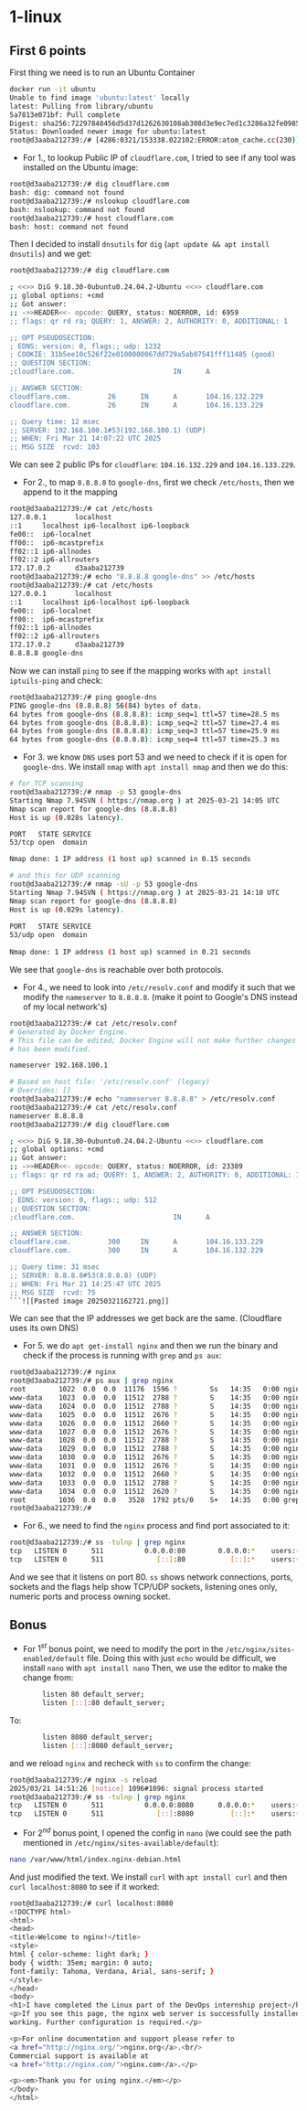 # 1-linux
## First 6 points
First thing we need is to run an Ubuntu Container
```bash
docker run -it ubuntu
Unable to find image 'ubuntu:latest' locally
latest: Pulling from library/ubuntu
5a7813e071bf: Pull complete 
Digest: sha256:72297848456d5d37d1262630108ab308d3e9ec7ed1c3286a32fe09856619a782
Status: Downloaded newer image for ubuntu:latest
root@d3aaba212739:/# [4286:0321/153338.022102:ERROR:atom_cache.cc(230)] Add chromium/from-privileged to kAtomsToCache
```

- For $1.$, to lookup Public IP of `cloudflare.com`, I tried to see if any tool was installed on the Ubuntu image:
```bash
root@d3aaba212739:/# dig cloudflare.com
bash: dig: command not found
root@d3aaba212739:/# nslookup cloudflare.com
bash: nslookup: command not found
root@d3aaba212739:/# host cloudflare.com
bash: host: command not found
```

Then I decided to install `dnsutils` for `dig` (`apt update && apt install dnsutils`) and we get:
```bash
root@d3aaba212739:/# dig cloudflare.com

; <<>> DiG 9.18.30-0ubuntu0.24.04.2-Ubuntu <<>> cloudflare.com
;; global options: +cmd
;; Got answer:
;; ->>HEADER<<- opcode: QUERY, status: NOERROR, id: 6959
;; flags: qr rd ra; QUERY: 1, ANSWER: 2, AUTHORITY: 0, ADDITIONAL: 1

;; OPT PSEUDOSECTION:
; EDNS: version: 0, flags:; udp: 1232
; COOKIE: 31b5ee10c526f22e0100000067dd729a5ab07541fff11485 (good)
;; QUESTION SECTION:
;cloudflare.com.                        IN      A

;; ANSWER SECTION:
cloudflare.com.         26      IN      A       104.16.132.229
cloudflare.com.         26      IN      A       104.16.133.229

;; Query time: 12 msec
;; SERVER: 192.168.100.1#53(192.168.100.1) (UDP)
;; WHEN: Fri Mar 21 14:07:22 UTC 2025
;; MSG SIZE  rcvd: 103
```
We can see 2 public IPs for `cloudflare`: `104.16.132.229` and `104.16.133.229`.

- For $2.$, to map `8.8.8.8` to `google-dns`, first we check `/etc/hosts`, then we append to it the mapping
```bash
root@d3aaba212739:/# cat /etc/hosts 
127.0.0.1       localhost
::1     localhost ip6-localhost ip6-loopback
fe00::  ip6-localnet
ff00::  ip6-mcastprefix
ff02::1 ip6-allnodes
ff02::2 ip6-allrouters
172.17.0.2      d3aaba212739
root@d3aaba212739:/# echo "8.8.8.8 google-dns" >> /etc/hosts 
root@d3aaba212739:/# cat /etc/hosts 
127.0.0.1       localhost
::1     localhost ip6-localhost ip6-loopback
fe00::  ip6-localnet
ff00::  ip6-mcastprefix
ff02::1 ip6-allnodes
ff02::2 ip6-allrouters
172.17.0.2      d3aaba212739
8.8.8.8 google-dns
```
Now we can install `ping` to see if the mapping works with `apt install iptuils-ping` and check:
```bash
root@d3aaba212739:/# ping google-dns
PING google-dns (8.8.8.8) 56(84) bytes of data.
64 bytes from google-dns (8.8.8.8): icmp_seq=1 ttl=57 time=28.5 ms
64 bytes from google-dns (8.8.8.8): icmp_seq=2 ttl=57 time=27.4 ms
64 bytes from google-dns (8.8.8.8): icmp_seq=3 ttl=57 time=25.9 ms
64 bytes from google-dns (8.8.8.8): icmp_seq=4 ttl=57 time=25.3 ms
```

- For $3.$ we know `DNS` uses port 53 and we need to check if it is open for `google-dns`.
We install `nmap` with `apt install nmap` and then we do this:
```bash
# for TCP scanning
root@d3aaba212739:/# nmap -p 53 google-dns
Starting Nmap 7.94SVN ( https://nmap.org ) at 2025-03-21 14:05 UTC
Nmap scan report for google-dns (8.8.8.8)
Host is up (0.028s latency).

PORT   STATE SERVICE
53/tcp open  domain

Nmap done: 1 IP address (1 host up) scanned in 0.15 seconds

# and this for UDP scanning
root@d3aaba212739:/# nmap -sU -p 53 google-dns  
Starting Nmap 7.94SVN ( https://nmap.org ) at 2025-03-21 14:10 UTC  
Nmap scan report for google-dns (8.8.8.8)  
Host is up (0.029s latency).  
  
PORT   STATE SERVICE  
53/udp open  domain  
  
Nmap done: 1 IP address (1 host up) scanned in 0.21 seconds  
```
We see that `google-dns` is reachable over both protocols.

- For $4.$, we need to look into `/etc/resolv.conf` and modify it such that we modify the `nameserver` to `8.8.8.8`. (make it point to Google's DNS instead of my local network's)
```bash
root@d3aaba212739:/# cat /etc/resolv.conf 
# Generated by Docker Engine.
# This file can be edited; Docker Engine will not make further changes once it
# has been modified.

nameserver 192.168.100.1

# Based on host file: '/etc/resolv.conf' (legacy)
# Overrides: []
root@d3aaba212739:/# echo "nameserver 8.8.8.8" > /etc/resolv.conf 
root@d3aaba212739:/# cat /etc/resolv.conf 
nameserver 8.8.8.8
root@d3aaba212739:/# dig cloudflare.com

; <<>> DiG 9.18.30-0ubuntu0.24.04.2-Ubuntu <<>> cloudflare.com
;; global options: +cmd
;; Got answer:
;; ->>HEADER<<- opcode: QUERY, status: NOERROR, id: 23389
;; flags: qr rd ra ad; QUERY: 1, ANSWER: 2, AUTHORITY: 0, ADDITIONAL: 1

;; OPT PSEUDOSECTION:
; EDNS: version: 0, flags:; udp: 512
;; QUESTION SECTION:
;cloudflare.com.                        IN      A

;; ANSWER SECTION:
cloudflare.com.         300     IN      A       104.16.133.229
cloudflare.com.         300     IN      A       104.16.132.229

;; Query time: 31 msec
;; SERVER: 8.8.8.8#53(8.8.8.8) (UDP)
;; WHEN: Fri Mar 21 14:25:47 UTC 2025
;; MSG SIZE  rcvd: 75
```![[Pasted image 20250321162721.png]]
```
We can see that the IP addresses we get back are the same. (Cloudflare uses its own DNS)

- For $5.$ we do `apt get-install nginx` and then we run the binary and check if the process is running with `grep` and `ps aux`:
```bash
root@d3aaba212739:/# nginx
root@d3aaba212739:/# ps aux | grep nginx
root        1022  0.0  0.0  11176  1596 ?        Ss   14:35   0:00 nginx: master process nginx
www-data    1023  0.0  0.0  11512  2788 ?        S    14:35   0:00 nginx: worker process
www-data    1024  0.0  0.0  11512  2788 ?        S    14:35   0:00 nginx: worker process
www-data    1025  0.0  0.0  11512  2676 ?        S    14:35   0:00 nginx: worker process
www-data    1026  0.0  0.0  11512  2660 ?        S    14:35   0:00 nginx: worker process
www-data    1027  0.0  0.0  11512  2676 ?        S    14:35   0:00 nginx: worker process
www-data    1028  0.0  0.0  11512  2788 ?        S    14:35   0:00 nginx: worker process
www-data    1029  0.0  0.0  11512  2788 ?        S    14:35   0:00 nginx: worker process
www-data    1030  0.0  0.0  11512  2676 ?        S    14:35   0:00 nginx: worker process
www-data    1031  0.0  0.0  11512  2676 ?        S    14:35   0:00 nginx: worker process
www-data    1032  0.0  0.0  11512  2660 ?        S    14:35   0:00 nginx: worker process
www-data    1033  0.0  0.0  11512  2788 ?        S    14:35   0:00 nginx: worker process
www-data    1034  0.0  0.0  11512  2620 ?        S    14:35   0:00 nginx: worker process
root        1036  0.0  0.0   3528  1792 pts/0    S+   14:35   0:00 grep --color=auto nginx
root@d3aaba212739:/# 
```

- For $6.$, we need to find the `nginx` process and find port associated to it:
```bash
root@d3aaba212739:/# ss -tulnp | grep nginx
tcp   LISTEN 0      511          0.0.0.0:80        0.0.0.0:*    users:(("nginx",pid=1022,fd=5))
tcp   LISTEN 0      511             [::]:80           [::]:*    users:(("nginx",pid=1022,fd=6))
```
And we see that it listens on port 80. `ss` shows network connections, ports, sockets and the flags help show TCP/UDP sockets, listening ones only, numeric ports and process owning socket.

## Bonus
- For $1^{st}$ bonus point, we need to modify the port in the `/etc/nginx/sites-enabled/default` file. Doing this with just `echo` would be difficult, we install `nano` with `apt install nano`
Then, we use the editor to make the change from:
```bash
        listen 80 default_server;
        listen [::]:80 default_server;
```
To:
```bash
        listen 8080 default_server;
        listen [::]:8080 default_server;
```

and we reload `nginx` and recheck with `ss` to confirm the change:
```bash
root@d3aaba212739:/# nginx -s reload
2025/03/21 14:51:26 [notice] 1096#1096: signal process started
root@d3aaba212739:/# ss -tulnp | grep nginx
tcp   LISTEN 0      511          0.0.0.0:8080      0.0.0.0:*    users:(("nginx",pid=1022,fd=33))
tcp   LISTEN 0      511             [::]:8080         [::]:*    users:(("nginx",pid=1022,fd=34))
```

- For $2^{nd}$ bonus point, I opened the config in `nano` (we could see the path mentioned in `/etc/nginx/sites-available/default`):
```bash
nano /var/www/html/index.nginx-debian.html
```
And just modified the text. We install `curl` with `apt install curl` and then `curl localhost:8080` to see if it worked:
```bash
root@d3aaba212739:/# curl localhost:8080
<!DOCTYPE html>
<html>
<head>
<title>Welcome to nginx!</title>
<style>
html { color-scheme: light dark; }
body { width: 35em; margin: 0 auto;
font-family: Tahoma, Verdana, Arial, sans-serif; }
</style>
</head>
<body>
<h1>I have completed the Linux part of the DevOps internship project</h1>
<p>If you see this page, the nginx web server is successfully installed and
working. Further configuration is required.</p>

<p>For online documentation and support please refer to
<a href="http://nginx.org/">nginx.org</a>.<br/>
Commercial support is available at
<a href="http://nginx.com/">nginx.com</a>.</p>

<p><em>Thank you for using nginx.</em></p>
</body>
</html>
```
